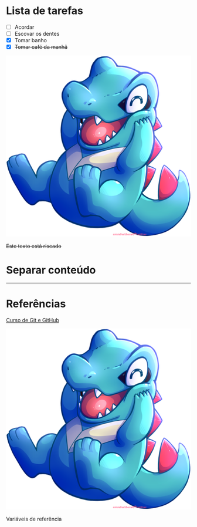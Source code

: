 # Lista de tarefas

- [ ] Acordar
- [ ] Escovar os dentes
- [x] Tomar banho
- [X] ~~Tomar café da manhã~~

![OutraImagem][totodile]

~~Este texto está riscado~~

# Separar conteúdo

---

# Referências

[Curso de Git e GitHub][Curso]

![Imagem][totodile]

Variáveis de referência

[totodile]:totodile.png "Totodile"

[Curso]:https://www.udemy.com/course/curso-de-git-e-github-essencial/
